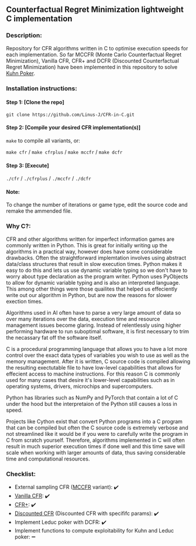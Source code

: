 ## Counterfactual Regret Minimization lightweight C implementation
### Description:
Repository for CFR algorithms written in C to optimise execution speeds for each implementation. So far MCCFR (Monte Carlo Counterfactual Regret Minimization), Vanilla CFR, CFR+ and DCFR (Discounted Counterfactual Regret Minimization) have been implemented in this repository to solve [Kuhn Poker](https://en.wikipedia.org/wiki/Kuhn_poker "Kuhn Poker").

### Installation instructions:
#### Step 1: [Clone the repo]

`git clone https://github.com/Linus-J/CFR-in-C.git`

#### Step 2: [Compile your desired CFR implementation(s)]

`make` to compile all variants, or:

`make cfr` / `make cfrplus` / `make mccfr` / `make dcfr` 

#### Step 3: [Execute]

`./cfr` / `./cfrplus` / `./mccfr` / `./dcfr` 

#### Note:

To change the number of iterations or game type, edit the source code and remake the ammended file.

### Why C?:
CFR and other algorithms written for imperfect information games are commonly written in Python. This is great for initially writing up the algorithms in a practical way, however does have some considerable drawbacks. Often the straightforward implemtation involves using abstract data/class structures that result in slow execution times. Python makes it easy to do this and lets us use dynamic variable typing so we don't have to worry about type declaration as the program writer. Python uses PyObjects to allow for dynamic variable typing and is also an interpreted language. This among other things were those quailites that helped us effeciently write out our algorithm in Python, but are now the reasons for slower exection times. 

Algorithms used in AI often have to parse a very large amount of data so over many iterations over the data, execution time and resource management issues become glaring. Instead of relentlessly using higher performing hardware to run suboptimal software, it is first necessary to trim the necassary fat off the software itself.

C is a procedural programming language that allows you to have a lot more control over the exact data types of variables you wish to use as well as the memory management. After it is written, C source code is compiled allowing the resulting exectutable file to have low-level capabilities that allows for effecient access to machine instructions. For this reason C is commonly used for many cases that desire it's lower-level capabilities such as in operating systems, drivers, microchips and supercomputers.

Python has libraries such as NumPy and PyTorch that contain a lot of C under the hood but the interpretaion of the Python still causes a loss in speed.

Projects like Cython exist that convert Python programs into a C program that can be compiled but often the C source code is extremely verbose and not streamlined like it would be if you were to carefully write the program in C from scratch yourself. Therefore, algorithms implemented in C will often result in much superior execution times if done well and this time save will scale when working with larger amounts of data, thus saving considerable time and computational resources.

### Checklist:
- External sampling CFR ([MCCFR](https://proceedings.neurips.cc/paper/2009/file/00411460f7c92d2124a67ea0f4cb5f85-Paper.pdf "MCCFR") variant): ✔️
- [Vanilla CFR](https://proceedings.neurips.cc/paper/2007/file/08d98638c6fcd194a4b1e6992063e944-Paper.pdf "Vanilla CFR"): ✔️
- [CFR+](https://arxiv.org/abs/1407.5042 "CFR+"): ✔️
- [Discounted CFR](https://ojs.aaai.org/index.php/AAAI/article/download/4007/3885 "Discounted CFR") (Discounted CFR with specififc params): ✔️
- Implement Leduc poker with DCFR: ✔️
- Implement functions to compute exploitability for Kuhn and Leduc poker: ➖
